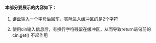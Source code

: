 #### 本部分要展示的内容如下：

1. 键盘输入一个字母后回车，实际进入缓冲区的是2个字符

2. 使用cin输入信息后，有换行字符残留在缓冲区，从而导致return语句前的 cin.get() 不起作用
